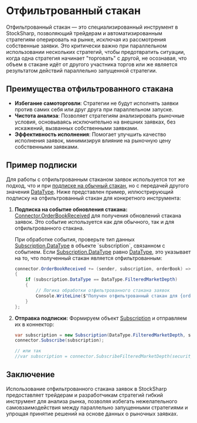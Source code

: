 # Отфильтрованный стакан

Отфильтрованный стакан — это специализированный инструмент в StockSharp, позволяющий трейдерам и автоматизированным стратегиям оперировать на рынке, исключая из рассмотрения собственные заявки. Это критически важно при параллельном использовании нескольких стратегий, чтобы предотвратить ситуации, когда одна стратегия начинает "торговать" с другой, не осознавая, что объем в стакане идёт от другого участника торгов или же является результатом действий параллельно запущенной стратегии.

## Преимущества отфильтрованного стакана

- **Избегание самоторговли**: Стратегии не будут исполнять заявки против самих себя или друг друга при параллельном запуске.
- **Чистота анализа**: Позволяет стратегиям анализировать рыночные условия, основываясь исключительно на внешних заявках, без искажений, вызванных собственными заявками.
- **Эффективность исполнения**: Помогает улучшить качество исполнения заявок, минимизируя влияние на рыночную цену собственными заявками.

## Пример подписки

Для работы с отфильтрованным стаканом заявок используется тот же подход, что и при [подписке на обычный стакан](subscriptions.md), но с передачей другого значения [DataType](xref:StockSharp.Messages.DataType). Ниже представлен пример, иллюстрирующий подписку на отфильтрованный стакан для конкретного инструмента:

1. **Подписка на событие обновления стакана:** [Connector.OrderBookReceived](xref:StockSharp.Algo.Connector.OrderBookReceived) для получения обновлений стакана заявок. Это событие используется как для обычного, так и для отфильтрованного стакана.

    При обработке события, проверьте тип данных [Subscription.DataType](xref:StockSharp.Messages.SubscriptionBase`1.DataType) в объекте `subscription`, связанном с событием. Если [Subscription.DataType](xref:StockSharp.Messages.SubscriptionBase.DataType) равно [DataType](xref:StockSharp.Messages.DataType.FilteredMarketDepth), это указывает на то, что полученный стакан является отфильтрованным:

    ```cs
    connector.OrderBookReceived += (sender, subscription, orderBook) =>
    {
        if (subscription.DataType == DataType.FilteredMarketDepth)
        {
            // Логика обработки отфильтрованного стакана заявок
            Console.WriteLine($"Получен отфильтрованный стакан для {orderBook.SecurityId}.");
        }
    };
    ```

2. **Отправка подписки:** Формируем объект [Subscription](xref:StockSharp.BusinessEntities.Subscription) и отправляем их в коннектор:

    ```cs
    var subscription = new Subscription(DataType.FilteredMarketDepth, security);
    connector.Subscribe(subscription);
    
    // или так
    //var subscription = connector.SubscribeFilteredMarketDepth(security);
    ```

## Заключение

Использование отфильтрованного стакана заявок в StockSharp предоставляет трейдерам и разработчикам стратегий гибкий инструмент для анализа рынка, позволяя избегать нежелательного самовзаимодействия между параллельно запущенными стратегиями и упрощая принятие решений на основе данных о рыночных заявках.